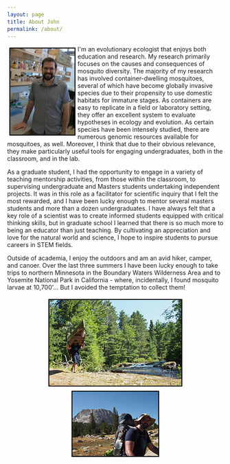 ```yaml
---
layout: page
title: About John
permalink: /about/
---
```


<img align="left" src="https://raw.githubusercontent.com/jsoghigian/jsoghigian.github.io/master/images/1465210_531283332951_1603255748_n.jpg" style="border:2px solid black;margin:5px 5px 5px 5px;" height="201" width="150"> I'm an evolutionary ecologist that enjoys both education and research.  My research primarily focuses on the causes and consequences of mosquito diversity.  The majority of my research has involved container-dwelling mosquitoes, several of which have become globally invasive species due to their propensity to use domestic habitats for immature stages. As containers are easy to replicate in a field or laboratory setting, they offer an excellent system to evaluate hypotheses in ecology and evolution.  As certain species have been intensely studied, there are numerous genomic resources available for mosquitoes, as well.  Moreover, I think that due to their obvious relevance, they make particularly useful tools for engaging undergraduates, both in the classroom, and in the lab.

As a graduate student, I had the opportunity to engage in a variety of teaching mentorship activities, from those within the classroom, to supervising undergraduate and Masters students undertaking independent projects.  It was in this role as a facilitator for scientific inquiry that I felt the most rewarded, and I have been lucky enough to mentor several masters students and more than a dozen undergraduates.  I have always felt that a key role of a scientist was to create informed students equipped with critical thinking skills, but in graduate school I learned that there is so much more to being an educator than just teaching.  By cultivating an appreciation and love for the natural world and science, I hope to inspire students to pursue careers in STEM fields.

Outside of academia, I enjoy the outdoors and am an avid hiker, camper, and canoer.  Over the last three summers I have been lucky enough to take trips to northern Minnesota in the Boundary Waters Wilderness Area and to Yosemite National Park in California - where, incidentally, I found mosquito larvae at 10,700'... But I avoided the temptation to collect them!

<center>
<img align="middle" src="https://raw.githubusercontent.com/jsoghigian/jsoghigian.github.io/master/images/jss_canoe_small.jpg" style="border:2px solid black;margin:5px 5px 5px 5px;"> <img align="middle" src="https://raw.githubusercontent.com/jsoghigian/jsoghigian.github.io/master/images/jss_backback_small.jpg" style="border:2px solid black;margin:5px 5px 5px 5px">
</center>
